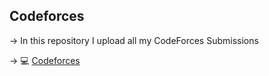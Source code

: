 ## Codeforces
-> In this repository I upload all my CodeForces Submissions

-> 💻 [Codeforces](https://codeforces.com/)
